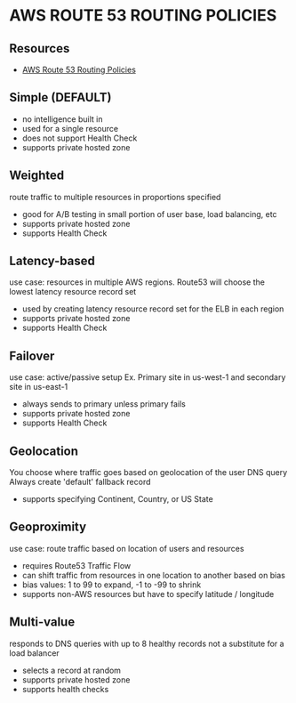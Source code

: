 # AWS ROUTE 53 ROUTING POLICIES

## Resources
- [AWS Route 53 Routing Policies](https://docs.aws.amazon.com/Route53/latest/DeveloperGuide/routing-policy.html)

## Simple (DEFAULT)
- no intelligence built in
- used for a single resource
- does not support Health Check
- supports private hosted zone

## Weighted
route traffic to multiple resources in proportions specified
- good for A/B testing in small portion of user base, load balancing, etc
- supports private hosted zone
- supports Health Check

## Latency-based
use case: resources in multiple AWS regions. Route53 will choose the lowest latency resource record set

- used by creating latency resource record set for the ELB in each region
- supports private hosted zone
- supports Health Check

## Failover
use case: active/passive setup
Ex. Primary site in us-west-1 and secondary site in us-east-1

- always sends to primary unless primary fails
- supports private hosted zone
- supports Health Check

## Geolocation
You choose where traffic goes based on geolocation of the user DNS query
Always create 'default' fallback record

- supports specifying Continent, Country, or US State

## Geoproximity
use case: route traffic based on location of users and resources

- requires Route53 Traffic Flow
- can shift traffic from resources in one location to another based on bias
- bias values: 1 to 99 to expand, -1 to -99 to shrink
- supports non-AWS resources but have to specify latitude / longitude

## Multi-value
responds to DNS queries with up to 8 healthy records
not a substitute for a load balancer

- selects a record at random
- supports private hosted zone
- supports health checks